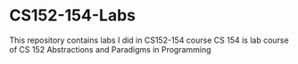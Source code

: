 # CS152-154-Labs
This repository contains labs I did in CS152-154 course
CS 154 is lab course of CS 152 Abstractions and Paradigms in Programming
